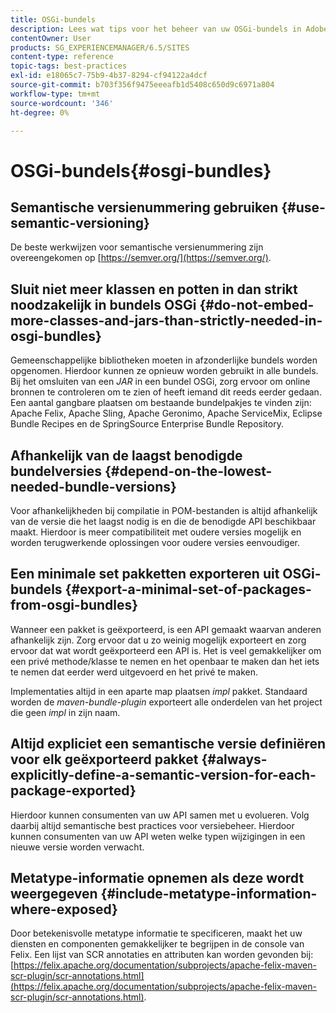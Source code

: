 ```yaml
---
title: OSGi-bundels
description: Lees wat tips voor het beheer van uw OSGi-bundels in Adobe Experience Manager.
contentOwner: User
products: SG_EXPERIENCEMANAGER/6.5/SITES
content-type: reference
topic-tags: best-practices
exl-id: e18065c7-75b9-4b37-8294-cf94122a4dcf
source-git-commit: b703f356f9475eeeafb1d5408c650d9c6971a804
workflow-type: tm+mt
source-wordcount: '346'
ht-degree: 0%

---
```


# OSGi-bundels{#osgi-bundles}

## Semantische versienummering gebruiken {#use-semantic-versioning}

De beste werkwijzen voor semantische versienummering zijn overeengekomen op [https://semver.org/](https://semver.org/).

## Sluit niet meer klassen en potten in dan strikt noodzakelijk in bundels OSGi {#do-not-embed-more-classes-and-jars-than-strictly-needed-in-osgi-bundles}

Gemeenschappelijke bibliotheken moeten in afzonderlijke bundels worden opgenomen. Hierdoor kunnen ze opnieuw worden gebruikt in alle bundels. Bij het omsluiten van een *JAR* in een bundel OSGi, zorg ervoor om online bronnen te controleren om te zien of heeft iemand dit reeds eerder gedaan. Een aantal gangbare plaatsen om bestaande bundelpakjes te vinden zijn: Apache Felix, Apache Sling, Apache Geronimo, Apache ServiceMix, Eclipse Bundle Recipes en de SpringSource Enterprise Bundle Repository.

## Afhankelijk van de laagst benodigde bundelversies {#depend-on-the-lowest-needed-bundle-versions}

Voor afhankelijkheden bij compilatie in POM-bestanden is altijd afhankelijk van de versie die het laagst nodig is en die de benodigde API beschikbaar maakt. Hierdoor is meer compatibiliteit met oudere versies mogelijk en worden terugwerkende oplossingen voor oudere versies eenvoudiger.

## Een minimale set pakketten exporteren uit OSGi-bundels {#export-a-minimal-set-of-packages-from-osgi-bundles}

Wanneer een pakket is geëxporteerd, is een API gemaakt waarvan anderen afhankelijk zijn. Zorg ervoor dat u zo weinig mogelijk exporteert en zorg ervoor dat wat wordt geëxporteerd een API is. Het is veel gemakkelijker om een privé methode/klasse te nemen en het openbaar te maken dan het iets te nemen dat eerder werd uitgevoerd en het privé te maken.

Implementaties altijd in een aparte map plaatsen *impl* pakket. Standaard worden de *maven-bundle-plugin* exporteert alle onderdelen van het project die geen *impl* in zijn naam.

## Altijd expliciet een semantische versie definiëren voor elk geëxporteerd pakket {#always-explicitly-define-a-semantic-version-for-each-package-exported}

Hierdoor kunnen consumenten van uw API samen met u evolueren. Volg daarbij altijd semantische best practices voor versiebeheer. Hierdoor kunnen consumenten van uw API weten welke typen wijzigingen in een nieuwe versie worden verwacht.

## Metatype-informatie opnemen als deze wordt weergegeven {#include-metatype-information-where-exposed}

Door betekenisvolle metatype informatie te specificeren, maakt het uw diensten en componenten gemakkelijker te begrijpen in de console van Felix. Een lijst van SCR annotaties en attributen kan worden gevonden bij: [https://felix.apache.org/documentation/subprojects/apache-felix-maven-scr-plugin/scr-annotations.html](https://felix.apache.org/documentation/subprojects/apache-felix-maven-scr-plugin/scr-annotations.html).
